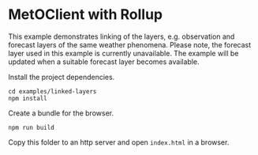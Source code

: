 # MetOClient with Rollup

This example demonstrates linking of the layers, e.g. observation and forecast layers of the same weather phenomena. Please note, the forecast layer used in this example is currently unavailable. The example will be updated when a suitable forecast layer becomes available.

Install the project dependencies.

    cd examples/linked-layers
    npm install

Create a bundle for the browser.

    npm run build

Copy this folder to an http server and open `index.html` in a browser.
